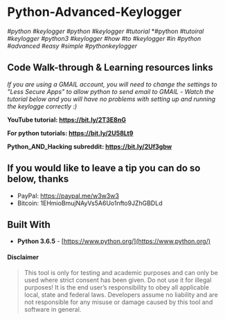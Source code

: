 # Python-Advanced-Keylogger

*#python* *#keylogger* *#python* *#keylogger* *#tutorial* *#python *#tutoiral* *#keylogger* *#python3* *#keylogger* *#how* *#to* *#keylogger* *#in* *#python* *#advanced* *#easy* *#simple* *#pythonkeylogger*

## Code Walk-through & Learning resources links
*If you are using a GMAIL account, you will need to change the settings to "Less Secure Apps" to allow python to send email to GMAIL*
*- Watch the tutorial below and you will have no problems with setting up and running the keylogge correctly :)*

**YouTube tutorial: https://bit.ly/2T3E8nG**

**For python tutorials: https://bit.ly/2U58Lt9**

**Python_AND_Hacking subreddit: https://bit.ly/2Uf3gbw**

## If you would like to leave a tip you can do so below, thanks 
* PayPal: https://paypal.me/w3w3w3
* Bitcoin: 1EHmioBmujNAyVs5A6Uo1nfto9JZhGBDLd


## Built With

* **Python 3.6.5** - [https://www.python.org/](https://www.python.org/)

#### Disclaimer

> This tool is only for testing and academic purposes and can only be used where strict consent has been given. Do not use it for
> illegal purposes! It is the end user’s responsibility to obey all applicable local, state and federal laws. Developers assume no
> liability and are not responsible for any misuse or damage caused by this tool and software in general.

